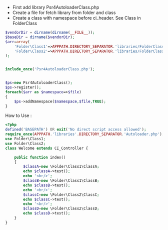 - First add library Psr4AutoloaderClass.php
- Create a file for fetch library from folder and class
- Create a class with namespace before ci_header. See Class in FolderClass

```php
$vendorDir = dirname(dirname(__FILE__));
$baseDir = dirname($vendorDir);
$arr=array(
	'Folder\Class1'=>APPPATH.DIRECTORY_SEPARATOR.'libraries/FolderClass1',
	'Folder\Class2'=>APPPATH.DIRECTORY_SEPARATOR.'libraries/FolderClass2',
);


include_once('Psr4AutoloaderClass.php');


$ps=new Psr4AutoloaderClass();
$ps->register();
foreach($arr as $namespace=>$file)
{
	$ps->addNamespace($namespace,$file,TRUE);
}
```

How to Use :

```php
<?php
defined('BASEPATH') OR exit('No direct script access allowed');
require_once(APPPATH.'libraries'.DIRECTORY_SEPARATOR.'Autoloader.php');
use Folder\Class1;
use Folder\Class2;
class Welcome extends CI_Controller {

	public function index()
	{
		$classA=new \Folder\Class1\ClassA;
		echo $classA->test();
		echo '<br/>';
		$classB=new \Folder\Class1\ClassB;
		echo $classB->test();
		echo '<br/>';
		$classC=new \Folder\Class2\ClassC;
		echo $classC->test();
		echo '<br/>';
		$classD=new \Folder\Class2\ClassD;
		echo $classD->test();
	}
}

```